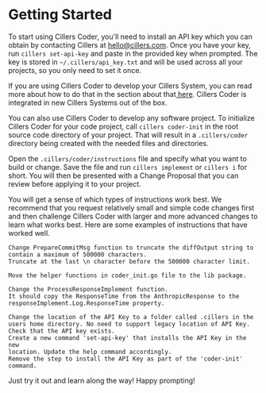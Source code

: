 # Getting Started

To start using Cillers Coder, you'll need to install an API key which you can obtain by contacting Cillers at hello@cillers.com. Once you have your key, run `cillers set-api-key` and paste in the provided key when prompted. The key is stored in `~/.cillers/api_key.txt` and will be used across all your projects, so you only need to set it once.

If you are using Cillers Coder to develop your Cillers System, you can read more about how to do that in the section about that[ here](using-cillers-coder-to-develop-your-cillers-system.md). Cillers Coder is integrated in new Cillers Systems out of the box.

You can also use Cillers Coder to develop any software project. To initialize Cillers Coder for your code project, call `cillers coder-init` in the root source code directory of your project. That will result in a `.cillers/coder` directory being created with the needed files and directories.&#x20;

Open the `.cillers/coder/instructions` file and specify what you want to build or change. Save the file and run `cillers implement` or `cillers i` for short. You will then be presented with a Change Proposal that you can review before applying it to your project.&#x20;

You will get a sense of which types of instructions work best. We recommend that you request relatively small and simple code changes first and then challenge Cillers Coder with larger and more advanced changes to learn what works best. Here are some examples of instructions that have worked well.

```
Change PrepareCommitMsg function to truncate the diffOutput string to 
contain a maximum of 500000 characters. 
Truncate at the last \n character before the 500000 character limit.
```

```
Move the helper functions in coder_init.go file to the lib package. 
```

```
Change the ProcessResponseImplement function. 
It should copy the ResponseTime from the AnthropicResponse to the 
responseImplement.Log.ResponseTime property.
```

```
Change the location of the API Key to a folder called .cillers in the 
users home directory. No need to support legacy location of API Key. 
Check that the API key exists. 
Create a new command 'set-api-key' that installs the API Key in the new 
location. Update the help command accordingly.
Remove the step to install the API Key as part of the 'coder-init' command. 
```

Just try it out and learn along the way! Happy prompting!&#x20;



